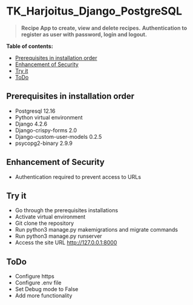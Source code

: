 # TK_Harjoitus_Django_PostgreSQL

> **Recipe App to create, view and delete recipes.** 
> **Authentication to register as user with password, login and logout.**

**Table of contents:**

- [Prerequisites in installation order](Prereq)
- [Enhancement of Security](Enhancement)
- [Try it](Try)
- [ToDo](ToDo)

## Prerequisites in installation order

* Postgresql 12.16
* Python virtual environment 
* Django 4.2.6
* Django-crispy-forms 2.0
* Django-custom-user-models 0.2.5
* psycopg2-binary 2.9.9

## Enhancement of Security

* Authentication required to prevent access to URLs

## Try it

* Go through the prerequisites installations
* Activate virtual environment
* Git clone the repository
* Run python3 manage.py makemigrations and migrate commands
* Run python3 manage.py runserver
* Access the site URL http://127.0.0.1:8000

## ToDo

* Configure https
* Configure .env file
* Set Debug mode to False
* Add more functionality
  
